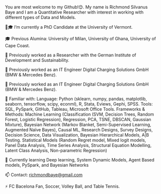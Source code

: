 You are most welcome to my Github!😊. My name is Richmond Silvanus Baye and I am a Quantitative Researcher with interest in working with different types of Data and Models. 

💼🎓 I’m currently a PhD Candidate at the University of Vermont.

🎓 Previous Alumina: University of Milan, University of Ghana, University of Cape Coast.

💼 Previously worked as a Researcher with the German Institute of Development and Sustainability.

💼 Previously worked as an IT Engineer Digital Charging Solutions GmbH (BMW & Mercedes Benz).

💼 Previously worked as an IT Engineer Digital Charging Solutions GmbH (BMW & Mercedes Benz).

📓 Familiar with:
      Language: Python (sklearn, numpy, pandas, matplotlib, seaborn, tensorflow, scipy, econml), R, Stata, Eviews, Gephi, SPSS.
      Tools: SQL, PySpark, GitHub, Tableau, Microsoft Office Tools.
      Frameworks & Methods: Machine Learning (Classification (SVM, Decision Trees, Random Forest, Logistic Regression), 
      Regression, PCA, TSNE, DBSCAN, Gaussian Mixture), Bayesian Network (Markov Blanket, Semi-Supervised Learning, Augmented Naïve Bayes), 
      Causal ML, Research Designs, Survey Designs, Decision Science, Data Visualization, Bayesian Hierarchical Models, A|B Testing.
      Statistical Models (Random Regret model, Mixed logit models, Panel Data Analysis, Time Series Analysis, Structural Equation Modelling, Latent Class Analysis, Non-parametric Regression)

📓 Currently learning Deep learning, System Dynamic Models, Agent Based models, PySpark, and Bayesian Networks

📫 Contact: richmondbaye@gmail.com

⚡ FC Bacelona Fan, Soccer, Volley Ball, and Table Tennis.
